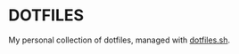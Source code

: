DOTFILES
========

My personal collection of dotfiles, managed with [dotfiles.sh](https://github.com/gvialetto/dotfiles.sh).

